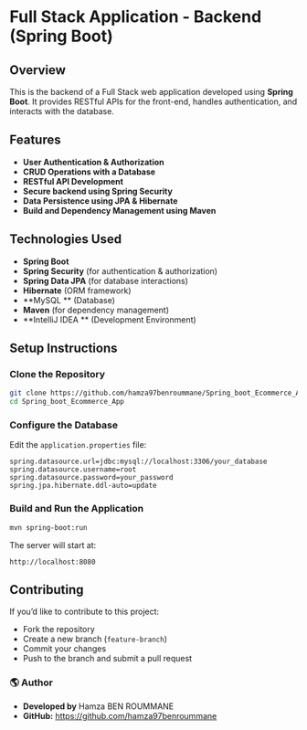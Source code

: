 # Full Stack Application - Backend (Spring Boot)

## Overview
This is the backend of a Full Stack web application developed using **Spring Boot**. It provides RESTful APIs for the front-end, handles authentication, and interacts with the database.

## Features
- **User Authentication & Authorization**
- **CRUD Operations with a Database**
- **RESTful API Development**
- **Secure backend using Spring Security**
- **Data Persistence using JPA & Hibernate**
- **Build and Dependency Management using Maven**

## Technologies Used
- **Spring Boot**
- **Spring Security** (for authentication & authorization)
- **Spring Data JPA** (for database interactions)
- **Hibernate** (ORM framework)
- **MySQL ** (Database)
- **Maven** (for dependency management)
- **IntelliJ IDEA ** (Development Environment)

## Setup Instructions
### Clone the Repository
```bash
git clone https://github.com/hamza97benroummane/Spring_boot_Ecommerce_App.git
cd Spring_boot_Ecommerce_App
```

### Configure the Database
Edit the `application.properties` file:
```properties
spring.datasource.url=jdbc:mysql://localhost:3306/your_database
spring.datasource.username=root
spring.datasource.password=your_password
spring.jpa.hibernate.ddl-auto=update
```

### Build and Run the Application
```bash
mvn spring-boot:run
```
The server will start at:
```
http://localhost:8080
```

## Contributing
If you’d like to contribute to this project:
- Fork the repository
- Create a new branch (`feature-branch`)
- Commit your changes
- Push to the branch and submit a pull request

### **🌎 Author**

- **Developed by** Hamza BEN ROUMMANE
- **GitHub:** https://github.com/hamza97benroummane

